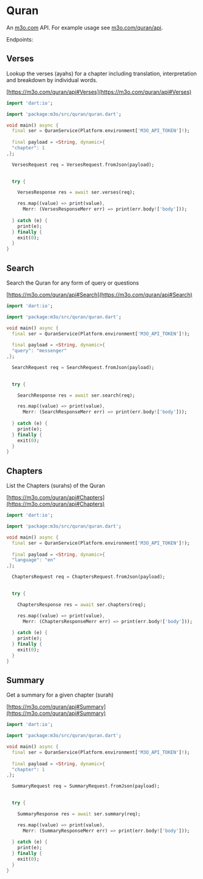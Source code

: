 # Quran

An [m3o.com](https://m3o.com) API. For example usage see [m3o.com/quran/api](https://m3o.com/quran/api).

Endpoints:

## Verses

Lookup the verses (ayahs) for a chapter including
translation, interpretation and breakdown by individual
words.


[https://m3o.com/quran/api#Verses](https://m3o.com/quran/api#Verses)

```dart
import 'dart:io';

import 'package:m3o/src/quran/quran.dart';

void main() async {
  final ser = QuranService(Platform.environment['M3O_API_TOKEN']!);
 
  final payload = <String, dynamic>{
  "chapter": 1
,};

  VersesRequest req = VersesRequest.fromJson(payload);

  
  try {

	VersesResponse res = await ser.verses(req);

    res.map((value) => print(value),
	  Merr: (VersesResponseMerr err) => print(err.body!['body']));	
  
  } catch (e) {
    print(e);
  } finally {
    exit(0);
  }
}
```
## Search

Search the Quran for any form of query or questions


[https://m3o.com/quran/api#Search](https://m3o.com/quran/api#Search)

```dart
import 'dart:io';

import 'package:m3o/src/quran/quran.dart';

void main() async {
  final ser = QuranService(Platform.environment['M3O_API_TOKEN']!);
 
  final payload = <String, dynamic>{
  "query": "messenger"
,};

  SearchRequest req = SearchRequest.fromJson(payload);

  
  try {

	SearchResponse res = await ser.search(req);

    res.map((value) => print(value),
	  Merr: (SearchResponseMerr err) => print(err.body!['body']));	
  
  } catch (e) {
    print(e);
  } finally {
    exit(0);
  }
}
```
## Chapters

List the Chapters (surahs) of the Quran


[https://m3o.com/quran/api#Chapters](https://m3o.com/quran/api#Chapters)

```dart
import 'dart:io';

import 'package:m3o/src/quran/quran.dart';

void main() async {
  final ser = QuranService(Platform.environment['M3O_API_TOKEN']!);
 
  final payload = <String, dynamic>{
  "language": "en"
,};

  ChaptersRequest req = ChaptersRequest.fromJson(payload);

  
  try {

	ChaptersResponse res = await ser.chapters(req);

    res.map((value) => print(value),
	  Merr: (ChaptersResponseMerr err) => print(err.body!['body']));	
  
  } catch (e) {
    print(e);
  } finally {
    exit(0);
  }
}
```
## Summary

Get a summary for a given chapter (surah)


[https://m3o.com/quran/api#Summary](https://m3o.com/quran/api#Summary)

```dart
import 'dart:io';

import 'package:m3o/src/quran/quran.dart';

void main() async {
  final ser = QuranService(Platform.environment['M3O_API_TOKEN']!);
 
  final payload = <String, dynamic>{
  "chapter": 1
,};

  SummaryRequest req = SummaryRequest.fromJson(payload);

  
  try {

	SummaryResponse res = await ser.summary(req);

    res.map((value) => print(value),
	  Merr: (SummaryResponseMerr err) => print(err.body!['body']));	
  
  } catch (e) {
    print(e);
  } finally {
    exit(0);
  }
}
```
